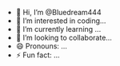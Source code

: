 - 👋 Hi, I’m @Bluedream444
- 👀 I’m interested in coding...
- 🌱 I’m currently learning ...
- 💞️ I’m looking to collaborate... 
- 😄 Pronouns: ...
- ⚡ Fun fact: ...

<!---
Bluedream444/Bluedream444 is a ✨ special ✨ repository because its `README.md` (this file) appears on your GitHub profile.
You can click the Preview link to take a look at your changes.
--->
